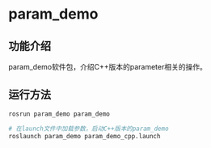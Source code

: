 # param_demo

## 功能介绍

param_demo软件包，介绍C++版本的parameter相关的操作。

## 运行方法


```sh
rosrun param_demo param_demo
```

```sh
# 在launch文件中加载参数，启动C++版本的param_demo
roslaunch param_demo param_demo_cpp.launch  
```




